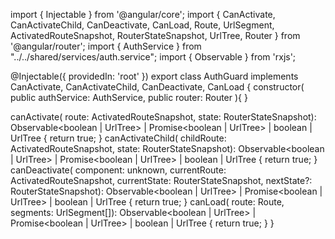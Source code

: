 import { Injectable } from '@angular/core';
import { CanActivate, CanActivateChild, CanDeactivate, CanLoad, Route, UrlSegment, ActivatedRouteSnapshot, RouterStateSnapshot, UrlTree, Router } from '@angular/router';
import { AuthService } from "../../shared/services/auth.service";
import { Observable } from 'rxjs';

@Injectable({
  providedIn: 'root'
})
export class AuthGuard implements CanActivate, CanActivateChild, CanDeactivate<unknown>, CanLoad {
  constructor(
    public authService: AuthService,
    public router: Router
  ){ }
  
  canActivate(
    route: ActivatedRouteSnapshot,
    state: RouterStateSnapshot): Observable<boolean | UrlTree> | Promise<boolean | UrlTree> | boolean | UrlTree {
    return true;
  }
  canActivateChild(
    childRoute: ActivatedRouteSnapshot,
    state: RouterStateSnapshot): Observable<boolean | UrlTree> | Promise<boolean | UrlTree> | boolean | UrlTree {
    return true;
  }
  canDeactivate(
    component: unknown,
    currentRoute: ActivatedRouteSnapshot,
    currentState: RouterStateSnapshot,
    nextState?: RouterStateSnapshot): Observable<boolean | UrlTree> | Promise<boolean | UrlTree> | boolean | UrlTree {
    return true;
  }
  canLoad(
    route: Route,
    segments: UrlSegment[]): Observable<boolean | UrlTree> | Promise<boolean | UrlTree> | boolean | UrlTree {
    return true;
  }
}
